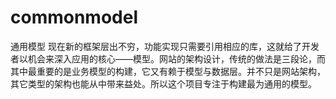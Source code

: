 # commonmodel
通用模型
现在新的框架层出不穷，功能实现只需要引用相应的库，这就给了开发者以机会来深入应用的核心——模型。网站的架构设计，传统的做法是三段论，而其中最重要的是业务模型的构建，它又有赖于模型与数据层。并不只是网站架构，其它类型的架构也能从中带来益处。所以这个项目专注于构建最为通用的模型。
